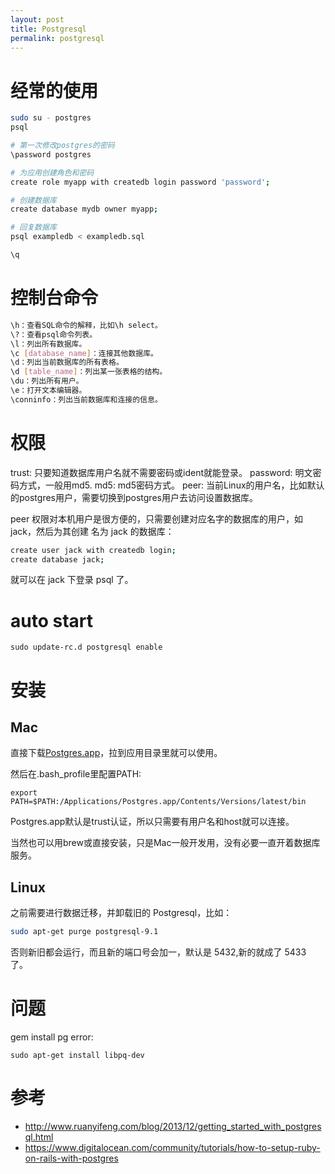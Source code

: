 ```yaml
---
layout: post
title: Postgresql
permalink: postgresql
---
```


# 经常的使用

```sh
sudo su - postgres
psql

# 第一次修改postgres的密码
\password postgres

# 为应用创建角色和密码
create role myapp with createdb login password 'password';

# 创建数据库
create database mydb owner myapp;

# 回复数据库
psql exampledb < exampledb.sql

\q
```

# 控制台命令

```sh
\h：查看SQL命令的解释，比如\h select。
\?：查看psql命令列表。
\l：列出所有数据库。
\c [database_name]：连接其他数据库。
\d：列出当前数据库的所有表格。
\d [table_name]：列出某一张表格的结构。
\du：列出所有用户。
\e：打开文本编辑器。
\conninfo：列出当前数据库和连接的信息。
```

# 权限

trust: 只要知道数据库用户名就不需要密码或ident就能登录。
password: 明文密码方式，一般用md5.
md5: md5密码方式。
peer: 当前Linux的用户名，比如默认的postgres用户，需要切换到postgres用户去访问设置数据库。

peer 权限对本机用户是很方便的，只需要创建对应名字的数据库的用户，如 jack，然后为其创建 名为 jack 的数据库：

```bash
create user jack with createdb login;
create database jack;
```

就可以在 jack 下登录 psql 了。

# auto start

```
sudo update-rc.d postgresql enable
```

# 安装

## Mac
直接下载[Postgres.app](http://postgresapp.com/)，拉到应用目录里就可以使用。

然后在.bash_profile里配置PATH:

```
export PATH=$PATH:/Applications/Postgres.app/Contents/Versions/latest/bin
```

Postgres.app默认是trust认证，所以只需要有用户名和host就可以连接。

当然也可以用brew或直接安装，只是Mac一般开发用，没有必要一直开着数据库服务。

## Linux

之前需要进行数据迁移，并卸载旧的 Postgresql，比如：

```bash
sudo apt-get purge postgresql-9.1
```

否则新旧都会运行，而且新的端口号会加一，默认是 5432,新的就成了 5433 了。

# 问题
gem install pg error:

```
sudo apt-get install libpq-dev
```

# 参考

* http://www.ruanyifeng.com/blog/2013/12/getting_started_with_postgresql.html
* https://www.digitalocean.com/community/tutorials/how-to-setup-ruby-on-rails-with-postgres
